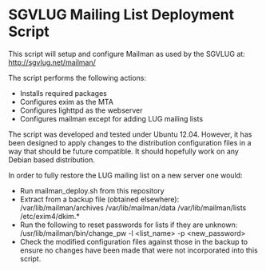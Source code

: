 SGVLUG Mailing List Deployment Script
=====================================

This script will setup and configure Mailman as used by the SGVLUG at:
http://sgvlug.net/mailman/

The script performs the following actions:
* Installs required packages
* Configures exim as the MTA
* Configures lighttpd as the webserver
* Configures mailman except for adding LUG mailing lists

The script was developed and tested under Ubuntu 12.04. However, it has
been designed to apply changes to the distribution configuration files
in a way that should be future compatible. It should hopefully work on
any Debian based distribution.

In order to fully restore the LUG mailing list on a new server one would:
* Run mailman_deploy.sh from this repository
* Extract from a backup file (obtained elsewhere):
    /var/lib/mailman/archives
    /var/lib/mailman/data
    /var/lib/mailman/lists
    /etc/exim4/dkim.*
* Run the following to reset passwords for lists if they are unknown:
    /usr/lib/mailman/bin/change_pw -l <list_name> -p <new_password>
* Check the modified configuration files against those in the backup to 
ensure no changes have been made that were not incorporated into this script.
